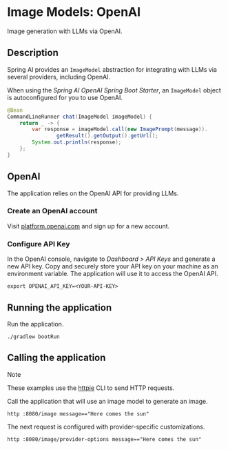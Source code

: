 # Image Models: OpenAI

Image generation with LLMs via OpenAI.

## Description

Spring AI provides an `ImageModel` abstraction for integrating with LLMs via several providers, including OpenAI.

When using the _Spring AI OpenAI Spring Boot Starter_, an `ImageModel` object is autoconfigured for you to use OpenAI.

```java
@Bean
CommandLineRunner chat(ImageModel imageModel) {
    return _ -> {
        var response = imageModel.call(new ImagePrompt(message)).
                getResult().getOutput().getUrl();
        System.out.println(response);
    };
}
```

## OpenAI

The application relies on the OpenAI API for providing LLMs.

### Create an OpenAI account

Visit [platform.openai.com](https://platform.openai.com) and sign up for a new account.

### Configure API Key

In the OpenAI console, navigate to _Dashboard > API Keys_ and generate a new API key.
Copy and securely store your API key on your machine as an environment variable.
The application will use it to access the OpenAI API.

```shell
export OPENAI_API_KEY=<YOUR-API-KEY>
```

## Running the application

Run the application.

```shell
./gradlew bootRun
```

## Calling the application

> [!NOTE]
> These examples use the [httpie](https://httpie.io) CLI to send HTTP requests.

Call the application that will use an image model to generate an image.

```shell
http :8080/image message=="Here comes the sun"
```

The next request is configured with provider-specific customizations.

```shell
http :8080/image/provider-options message=="Here comes the sun"
```
